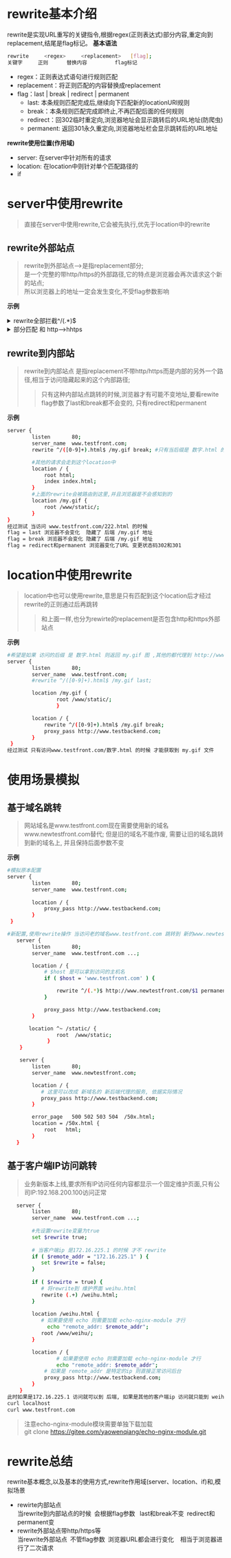 # rewrite基本介绍
rewrite是实现URL重写的关键指令,根据regex(正则表达式)部分内容,重定向到replacement,结尾是flag标记。
**基本语法**  
```bash
rewrite 	<regex> 	<replacement> 	[flag];
关键字     正则      替换内容         flag标记
``` 
- regex：正则表达式语句进行规则匹配  
- replacement：将正则匹配的内容替换成replacement  
- flag：last | break | redirect | permanent  
  + last: 本条规则匹配完成后,继续向下匹配新的locationURI规则  
  + break：本条规则匹配完成即终止,不再匹配后面的任何规则  
  + redirect：回302临时重定向,浏览器地址会显示跳转后的URL地址(防爬虫)  
  + permanent: 返回301永久重定向,浏览器地址栏会显示跳转后的URL地址

**rewrite使用位置(作用域)**  
- server: 在server中针对所有的请求  
- location: 在location中则针对单个匹配路径的  
- if  

# server中使用rewrite
>直接在server中使用rewrite,它会被先执行,优先于location中的rewrite 
## rewrite外部站点  
>rewrite到外部站点-->是指replacement部分;  
是一个完整的带http/https的外部路径,它的特点是浏览器会再次请求这个新的站点;  
所以浏览器上的地址一定会发生变化,不受flag参数影响   

**示例**   
<details>
  <summary>rewrite全部拦截^/(.*)$</summary>
  <pre><code>
server {
        listen       80;
        server_name  www.testfront.com;
        #由于是外部站点带http/s的所以不受flag影响break last .. 都会进行跳转并且变更浏览器url
        rewrite ^/(.*)$ https://www.163.com break;

        location / {
            root html;
            index index.html;
        }
}
#所有的请求都转发了https://www.163.com
  </code></pre>
</details>

<details>
  <summary>部分匹配 和 http-->hhtps</summary>
  <pre><code>
server {
        listen       80;
        server_name  www.testfront.com;
        #只有当后缀是 数字.html 的时候才会转发到  https://www.163.com
        rewrite ^/([0-9]+).html$ https://www.163.com break;
        #其他的请求会走到这个location中
        location / {
            root html;
            index index.html;
        }
}
---
server {
        listen       80;
        server_name  www.testfront.com;      
        rewrite ^(.*)$ https://www.163.com permanent;
       
        #location / {
        #    root html;
        #    index index.html;
        #}
}
  </code></pre>
</details>

## rewrite到内部站  

>rewrite到内部站点 是指replacement不带http/https而是内部的另外一个路径,相当于访问隐藏起来的这个内部路径;  
>>只有这种内部站点跳转的时候,浏览器才有可能不变地址,要看rewite flag参数了last和break都不会变的, 只有redirect和permanent 
 
**示例**  
```bash
server {
        listen       80;
        server_name  www.testfront.com;
        rewrite ^/([0-9]+).html$ /my.gif break; #只有当后缀是 数字.html 的时候才会转发到  www.testfront.com

        #其他的请求会走到这个location中
        location / {
            root html;
            index index.html;
        }
        #上面的rewrite会被路由到这里,并且浏览器是不会感知到的 
        location /my.gif {
            root /www/static/;
        }
}
经过测试 当访问 www.testfront.com/222.html 的时候
flag = last 浏览器不会变化  隐藏了 后端 /my.gif 地址
flag = break 浏览器不会变化 隐藏了 后端 /my.gif 地址
flag = redirect和permanent 浏览器变化了URL 变更状态码302和301
```
# location中使用rewrite
>location中也可以使用rewrite,意思是只有匹配到这个location后才经过rewrite的正则通过后再跳转
 >>和上面一样,也分为rewirte的replacement是否包含http和https外部站点  
 
**示例**  
```bash
#希望是如果 访问的后缀 是 数字.html 则返回 my.gif 图 ,其他的都代理到 http://www.testbackend.com
server {
        listen       80;
        server_name  www.testfront.com;
        #rewrite ^/([0-9]+).html$ /my.gif last;

        location /my.gif {
	   			root /www/static/;
				}

        location / {
            rewrite ^/([0-9]+).html$ /my.gif break;
            proxy_pass http://www.testbackend.com;
        }
 }
经过测试 只有访问www.testfront.com/数字.html 的时候 才能获取到 my.gif 文件
```
# 使用场景模拟
## 基于域名跳转  
>网站域名是www.testfront.com现在需要使用新的域名www.newtestfront.com替代;
 但是旧的域名不能作废, 需要让旧的域名跳转到新的域名上, 并且保持后面参数不变  

**示例** 
```bash
#模拟原本配置
server {
        listen       80;
        server_name  www.testfront.com;
        
        location / { 
            proxy_pass http://www.testbackend.com;
        }
 }

#新配置,使用rewrite操作 当访问老的域名www.testfront.com 跳转到 新的www.newtestfront.com
   server {
        listen       80;
        server_name  www.testfront.com ...;

        location / {
            # $host 是可以拿到访问的主机名
            if ( $host = 'www.testfront.com' ) {

                rewrite ^/(.*)$ http://www.newtestfront.com/$1 permanent;
            }

            proxy_pass http://www.testbackend.com;
        }

       location ^~ /static/ {
	    		root  /www/static;
			 }
    }

    server {
        listen       80;
        server_name  www.newtestfront.com;

        location / {
           # 这里可以改成 新域名的 新后端代理的服务, 依据实际情况
           proxy_pass http://www.testbackend.com;
        }

        error_page   500 502 503 504  /50x.html;
        location = /50x.html {
            root   html;
        }
   }
``` 
## 基于客户端IP访问跳转
>业务新版本上线,要求所有IP访问任何内容都显示一个固定维护页面,只有公司IP:192.168.200.100访问正常  

```bash
   server {
        listen       80;
        server_name  www.testfront.com ...;
        
        #先设置rewrite变量为true
        set $rewrite true;
         
        # 当客户端ip 是172.16.225.1 的时候 才不 rewrite
        if ( $remote_addr = "172.16.225.1" ) {
           set $rewrite = false;
        }
        
        if ( $rewirte = true) {
           # 将rewrite到 维护界面 weihu.html
           rewrite (.+) /weihu.html; 
        }
        
        location /weihu.html {
           # 如果要使用 echo 则需要加载 echo-nginx-module 才行
        	 echo "remote_addr: $remote_addr";
           root /www/weihu/;
        }

        location / {
         		# 如果要使用 echo 则需要加载 echo-nginx-module 才行
        		echo "remote_addr: $remote_addr";
            # 如果是 remote_addr 是特定的ip 则直接正常访问后台
            proxy_pass http://www.testbackend.com;
        }
    }
此时如果是172.16.225.1 访问就可以到 后端, 如果是其他的客户端ip 访问就只能到 weihu.html 页面
curl localhost
curl www.testfront.com
```
>注意echo-nginx-module模块需要单独下载加载  
 git clone https://gitee.com/yaowenqiang/echo-nginx-module.git  


# rewrite总结
rewrite基本概念,以及基本的使用方式,rewrite作用域(server、location、if)和,模拟场景  
- rewirte内部站点    
  当rewrite到内部站点的时候&ensp;会根据flag参数&ensp; last和break不变&ensp;redirect和permanent变  
- rewrite外部站点带http/https等  
  当rewrite外部站点&ensp;不管flag参数&ensp;浏览器URL都会进行变化 &ensp; 相当于浏览器进行了二次请求 
